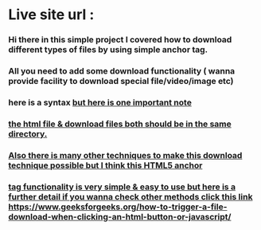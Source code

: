 # Live site url :

### Hi there in this simple project I covered how to download different types of files by using simple <a> anchor tag.

### All you need to add some download functionality ( wanna provide facility to download special file/video/image etc)

### here is a syntax <a href = "path of the files" download = "name of the file"> but here is one important note

### the html file & download files both should be in the same directory.

### Also there is many other techniques to make this download technique possible but I think this HTML5 anchor

### tag functionality is very simple & easy to use but here is a further detail if you wanna check other methods click this link https://www.geeksforgeeks.org/how-to-trigger-a-file-download-when-clicking-an-html-button-or-javascript/
